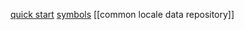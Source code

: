 [quick start](https://home.unicode.org/technical-quick-start-guide/)
[symbols](https://www.unicode.org/charts/)
[[common locale data repository]]
